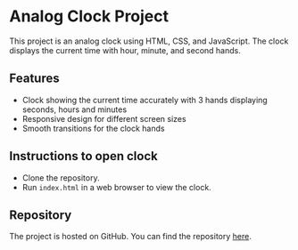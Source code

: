 # Analog Clock Project

This project is an analog clock  using HTML, CSS, and JavaScript. The clock displays the current time with hour, minute, and second hands.

## Features

- Clock showing the current time accurately with 3 hands displaying seconds, hours and minutes
- Responsive design for different screen sizes
- Smooth transitions for the clock hands

## Instructions to open clock

- Clone the repository.
- Run `index.html` in a web browser to view the clock.

## Repository

The project is hosted on GitHub. You can find the repository [here]([https://github.com/AaronBenesch/analogClock]).
